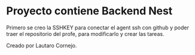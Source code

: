 # Proyecto contiene  Backend Nest

Primero se creo la SSHKEY para conectar el agent ssh con github y poder traer el repositorio del profe, para modificarlo y crear las tareas.

Creado por Lautaro Cornejo.

